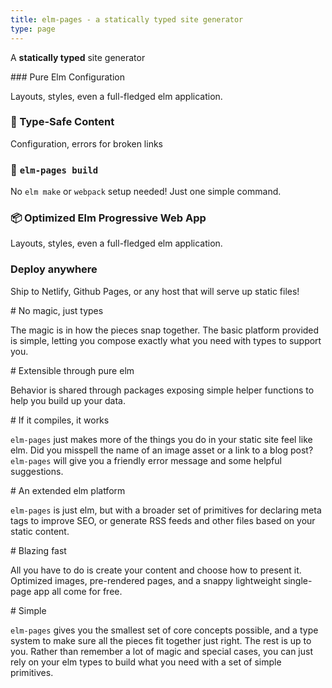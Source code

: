 ```yaml
---
title: elm-pages - a statically typed site generator
type: page
---
```


<Banner>A **statically typed** site generator</Banner>

<Boxes>
<Box>
### Pure Elm Configuration

Layouts, styles, even a full-fledged elm application.

### 📄 Type-Safe Content

Configuration, errors for broken links
</Box>
<Box>

### 🚀 `elm-pages build`

No `elm make` or `webpack` setup needed! Just one simple command.

</Box>
<Box>

### 📦 Optimized Elm Progressive Web App

Layouts, styles, even a full-fledged elm application.

### Deploy anywhere

Ship to Netlify, Github Pages, or any host that will serve up static files!
</Box>
</Boxes>

<Values>
<Value>
# No magic, just types

The magic is in how the pieces snap together. The basic platform provided is simple, letting you compose exactly what you need with types to support you.
</Value>

<Value>
# Extensible through pure elm

Behavior is shared through packages exposing simple helper functions to help you build up your data.
</Value>

<Value>
# If it compiles, it works

`elm-pages` just makes more of the things you do in your static site feel like elm. Did you misspell the name of an image asset or a link to a blog post? `elm-pages` will give you a friendly error message and some helpful suggestions.
</Value>

<Value>
# An extended elm platform

`elm-pages` is just elm, but with a broader set of primitives for declaring meta tags to improve SEO, or generate RSS feeds and other files based on your static content.
</Value>

<Value>
# Blazing fast

All you have to do is create your content and choose how to present it. Optimized images, pre-rendered pages, and a snappy lightweight single-page app all come for free.
</Value>

<Value>
# Simple

`elm-pages` gives you the smallest set of core concepts possible, and a type system to make sure all the pieces fit together just right. The rest is up to you. Rather than remember a lot of magic and special cases, you can just rely on your elm types to build what you need with a set of simple primitives.
</Value>
</Values>
